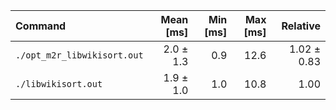 | Command | Mean [ms] | Min [ms] | Max [ms] | Relative |
|:---|---:|---:|---:|---:|
| `./opt_m2r_libwikisort.out` | 2.0 ± 1.3 | 0.9 | 12.6 | 1.02 ± 0.83 |
| `./libwikisort.out` | 1.9 ± 1.0 | 1.0 | 10.8 | 1.00 |
